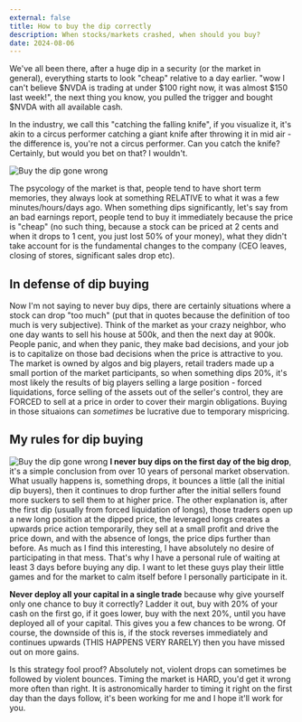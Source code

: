 ```yaml
---
external: false
title: How to buy the dip correctly
description: When stocks/markets crashed, when should you buy?
date: 2024-08-06
---
```


We've all been there, after a huge dip in a security (or the market in general), everything starts to look "cheap" relative to a day earlier. "wow I can't believe $NVDA is trading at under $100 right now, it was almost $150 last week!", the next thing you know, you pulled the trigger and bought $NVDA with all available cash.

In the industry, we call this "catching the falling knife", if you visualize it, it's akin to a circus performer catching a giant knife after throwing it in mid air - the difference is, you're not a circus performer. Can you catch the knife? Certainly, but would you bet on that? I wouldn't.

![Buy the dip gone wrong](/images/how-to-buy-the-dip-correctly/buy-the-dip2.png)

The psycology of the market is that, people tend to have short term memories, they always look at something RELATIVE to what it was a few minutes/hours/days ago. When something dips significantly, let's say from an bad earnings report, people tend to buy it immediately because the price is "cheap" (no such thing, because a stock can be priced at 2 cents and when it drops to 1 cent, you just lost 50% of your money), what they didn't take account for is the fundamental changes to the company (CEO leaves, closing of stores, significant sales drop etc).

## In defense of dip buying

Now I'm not saying to never buy dips, there are certainly situations where a stock can drop "too much" (put that in quotes because the definition of too much is very subjective). Think of the market as your crazy neighbor, who one day wants to sell his house at 500k, and then the next day at 900k. People panic, and when they panic, they make bad decisions, and your job is to capitalize on those bad decisions when the price is attractive to you. The market is owned by algos and big players, retail traders made up a small portion of the market participants, so when something dips 20%, it's most likely the results of big players selling a large position - forced liquidations, force selling of the assets out of the seller's control, they are FORCED to sell at a price in order to cover their margin obligations. Buying in those situaions can _sometimes_ be lucrative due to temporary mispricing.

## My rules for dip buying

![Buy the dip gone wrong](/images/how-to-buy-the-dip-correctly/buy-the-dip.jpg)
**I never buy dips on the first day of the big drop**, it's a simple conclusion from over 10 years of personal market observation. What usually happens is, something drops, it bounces a little (all the initial dip buyers), then it continues to drop further after the initial sellers found more suckers to sell them to at higher price. The other explanation is, after the first dip (usually from forced liquidation of longs), those traders open up a new long position at the dipped price, the leveraged longs creates a upwards price action temporarily, they sell at a small profit and drive the price down, and with the absence of longs, the price dips further than before. As much as I find this interesting, I have absolutely no desire of participating in that mess. That's why I have a personal rule of waiting at least 3 days before buying any dip. I want to let these guys play their little games and for the market to calm itself before I personally participate in it.

**Never deploy all your capital in a single trade** because why give yourself only one chance to buy it correctly? Ladder it out, buy with 20% of your cash on the first go, if it goes lower, buy with the next 20%, until you have deployed all of your capital. This gives you a few chances to be wrong. Of course, the downside of this is, if the stock reverses immediately and continues upwards (THIS HAPPENS VERY RARELY) then you have missed out on more gains.

Is this strategy fool proof? Absolutely not, violent drops can sometimes be followed by violent bounces. Timing the market is HARD, you'd get it wrong more often than right. It is astronomically harder to timing it right on the first day than the days follow, it's been working for me and I hope it'll work for you.

